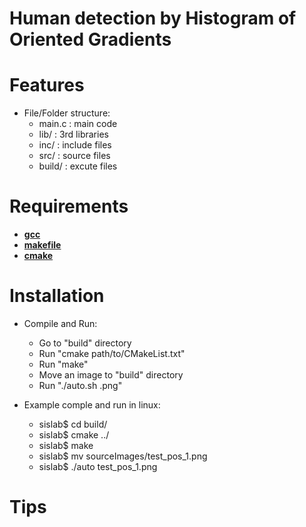 <!---
t:/*******************************************************************************
// Project name   : LSI Design Contet
// File name      : README.md
// Created date   : Wed 22 Mar 2017
// Author         : Huy Hung Ho
// Last modified  : Mon 17 Apr 2017
// Desc           :
*******************************************************************************/
-->
Human detection by Histogram of Oriented Gradients
==================================================

# Features
* File/Folder structure:
    * main.c : main code
    * lib/   : 3rd libraries
    * inc/   : include files
    * src/   : source files
    * build/ : excute files

# Requirements
* [**gcc**](https://gcc.gnu.org/)
* [**makefile**](https://www.gnu.org/software/make/manual/make.html)
* [**cmake**](https://cmake.org/)


# Installation
* Compile and Run:
	* Go to "build" directory
	* Run "cmake path/to/CMakeList.txt"
	* Run "make"
    * Move an image to "build" directory
	* Run "./auto.sh <file>.png"

* Example comple and run in linux:
	* sislab$ cd build/
	* sislab$ cmake ../
	* sislab$ make
    * sislab$ mv sourceImages/test_pos_1.png
	* sislab$ ./auto test_pos_1.png

# Tips


